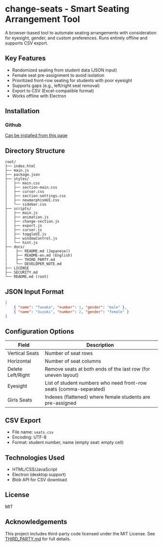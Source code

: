 # change-seats - Smart Seating Arrangement Tool

A browser-based tool to automate seating arrangements with consideration for eyesight, gender, and custom preferences. Runs entirely offline and supports CSV export.

## Key Features

* Randomized seating from student data (JSON input)
* Female seat pre-assignment to avoid isolation
* Prioritized front-row seating for students with poor eyesight
* Supports gaps (e.g., left/right seat removal)
* Export to CSV (Excel-compatible format)
* Works offline with Electron

## Installation

### Github

[Can be installed from this page](https://github.com/kado-kado/change-seats/releases)

## Directory Structure

```
root/
├── index.html
├── main.js
├── package.json
├── styles/
│   ├── main.css
│   ├── section-main.css
|   ├── cursor.css
│   ├── section-settings.css
│   ├── neumorphismUI.css
│   └── sidebar.css
├── scripts/
│   ├── main.js
│   ├── animation.js
│   ├── change-section.js
│   ├── export.js
|   ├── cursor.js
│   ├── toggleUI.js
│   ├── windowControl.js
│   └── hint.js
├── docs/
|    ├── README.md (Japanese))
|    ├── README-en.md (English)
|    ├── THIRD_PARTY.md
|    └── DEVELOPER_NOTE.md
├── LICENSE
├── SECURITY.md
└── README.md (root)
```

## JSON Input Format

```json
[
    { "name": "Tanaka", "number": 1, "gender": "male" },
    { "name": "Suzuki", "number": 2, "gender": "female" }
]
```

## Configuration Options

| Field             | Description                                                        |
| ----------------- | ------------------------------------------------------------------ |
| Vertical Seats    | Number of seat rows                                                |
| Horizontal        | Number of seat columns                                             |
| Delete Left/Right | Remove seats at both ends of the last row (for uneven layout)      |
| Eyesight          | List of student numbers who need front-row seats (comma-separated) |
| Girls Seats       | Indexes (flattened) where female students are pre-assigned         |

## CSV Export

* File name: `seats.csv`
* Encoding: UTF-8
* Format: student number, name (empty seat: empty cell)

## Technologies Used

* HTML/CSS/JavaScript
* Electron (desktop support)
* Blob API for CSV download

## License

MIT

## Acknowledgements

This project includes third-party code licensed under the MIT License.
See [THIRD_PARTY.md](./THIRD_PARTY.md) for full details.